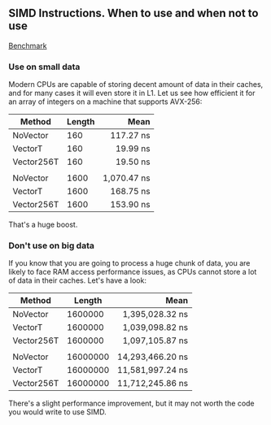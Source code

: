 ## SIMD Instructions. When to use and when not to use

<a href="../Benchmarks/Arrays/Intrinsics.cs">Benchmark</a>

### Use on small data

Modern CPUs are capable of storing decent amount of data in their caches, and for
many cases it will even store it in L1. Let us see how efficient it for an array of integers
on a machine that supports AVX-256:

|     Method |   Length |             Mean |
|----------- |--------- |-----------------:|
|   NoVector |      160 |        117.27 ns |
|    VectorT |      160 |         19.99 ns |
| Vector256T |      160 |         19.50 ns |
|            |          |                  |
|   NoVector |     1600 |      1,070.47 ns |
|    VectorT |     1600 |        168.75 ns |
| Vector256T |     1600 |        153.90 ns |

That's a huge boost.

### Don't use on big data

If you know that you are going to process a huge chunk of data, you are likely to
face RAM access performance issues, as CPUs cannot store a lot of data in their caches.
Let's have a look:

|     Method |   Length |             Mean |
|----------- |--------- |-----------------:|
|   NoVector |  1600000 |  1,395,028.32 ns |
|    VectorT |  1600000 |  1,039,098.82 ns |
| Vector256T |  1600000 |  1,097,105.87 ns |
|            |          |                  |
|   NoVector | 16000000 | 14,293,466.20 ns |
|    VectorT | 16000000 | 11,581,997.24 ns |
| Vector256T | 16000000 | 11,712,245.86 ns |

There's a slight performance improvement, but it may not worth the code you would write
to use SIMD.
